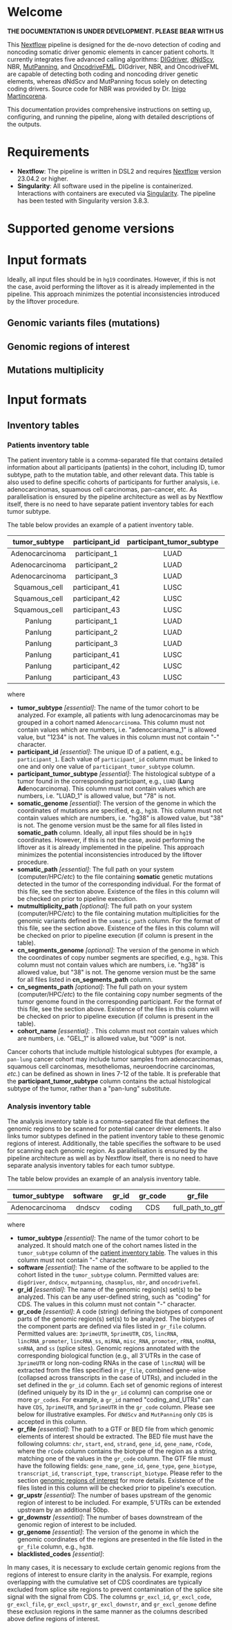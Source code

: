 # Welcome
**THE DOCUMENTATION IS UNDER DEVELOPMENT. PLEASE BEAR WITH US**

This [Nextflow](https://www.nextflow.io/) pipeline is designed for the de-novo detection of coding and noncoding somatic driver genomic elements in cancer patient cohorts. It currently integrates five advanced calling algorithms: [DIGdriver](https://github.com/maxwellsh/DIGDriver), [dNdScv](https://github.com/im3sanger/dndscv/tree/master), NBR, [MutPanning](https://www.genepattern.org/modules/docs/MutPanning#gsc.tab=0), and [OncodriveFML](https://bbglab.irbbarcelona.org/oncodrivefml/home). DIGdriver, NBR, and OncodriveFML are capable of detecting both coding and noncoding driver genetic elements, whereas dNdScv and MutPanning focus solely on detecting coding drivers. Source code for NBR was provided by Dr. 
[Inigo Martincorena](https://github.com/im3sanger). 

This documentation provides comprehensive instructions on setting up, configuring, and running the pipeline, along with detailed descriptions of the outputs.

# Requirements
* **Nextflow**: The pipeline is written in DSL2 and requires [Nextflow](https://www.nextflow.io/docs/latest/install.html) version 23.04.2 or higher.
* **Singularity**: All software used in the pipeline is containerized. Interactions with containers are executed via [Singularity](https://docs.sylabs.io/guides/3.5/user-guide/introduction.html). The pipeline has been tested with Singularity version 3.8.3.

# Supported genome versions

# Input formats
Ideally, all input files should be in `hg19` coordinates. However, if this is not the case, avoid performing the liftover as it is already implemented in the pipeline. This approach minimizes the potential inconsistencies introduced by the liftover procedure.

## Genomic variants files (mutations)
## Genomic regions of interest
## Mutations multiplicity

# Input formats
## Inventory tables
### Patients inventory table
The patient inventory table is a comma-separated file that contains detailed information about all participants (patients) in the cohort, including ID, tumor subtype, path to the mutation table, and other relevant data. This table is also used to define specific cohorts of participants for further analysis, i.e. adenocarcinomas, squamous cell carcinomas, pan-cancer, etc. As parallelisation is ensured by the pipeline architecture as well as by Nextflow itself, there is no need to have separate patient inventory tables for each tumor subtype. 

The table below provides an example of a patient inventory table.

| **tumor_subtype** | **participant_id** | **participant_tumor_subtype** | **somatic_genome** | **somatic_path** | **mutmultiplicity_path** | **cn_segments_genome** | **cn_segments_path** | **cohort_name** |
|:-----------------:|:------------------:|:-----------------------------:|:------------------:|:----------------:|:------------------------:|:----------------------:|:--------------------:|:---------------:|
| Adenocarcinoma    | participant_1      | LUAD                | hg38               | full_path_to_file| full_path_to_file        | hg38                   | full_path_to_file    | GEL            |
| Adenocarcinoma    | participant_2      | LUAD                | hg38               | full_path_to_file| full_path_to_file        | hg38                   | full_path_to_file    | GEL            |
| Adenocarcinoma    | participant_3      | LUAD                | hg38               | full_path_to_file| full_path_to_file        | hg38                   | full_path_to_file    | GEL            |
| Squamous_cell    | participant_41      | LUSC                | hg38               | full_path_to_file| full_path_to_file        | hg38                   | full_path_to_file    | GEL            |
| Squamous_cell    | participant_42      | LUSC                | hg38               | full_path_to_file| full_path_to_file        | hg38                   | full_path_to_file    | GEL            |
| Squamous_cell    | participant_43      | LUSC                | hg38               | full_path_to_file| full_path_to_file        | hg38                   | full_path_to_file    | GEL            |
| Panlung    | participant_1      | LUAD                | hg38               | full_path_to_file| full_path_to_file        | hg38                   | full_path_to_file    | GEL            |
| Panlung    | participant_2      | LUAD                | hg38               | full_path_to_file| full_path_to_file        | hg38                   | full_path_to_file    | GEL            |
| Panlung    | participant_3      | LUAD                | hg38               | full_path_to_file| full_path_to_file        | hg38                   | full_path_to_file    | GEL            |
| Panlung    | participant_41      | LUSC                | hg38               | full_path_to_file| full_path_to_file        | hg38                   | full_path_to_file    | GEL            |
| Panlung    | participant_42      | LUSC                | hg38               | full_path_to_file| full_path_to_file        | hg38                   | full_path_to_file    | GEL            |
| Panlung    | participant_43      | LUSC                | hg38               | full_path_to_file| full_path_to_file        | hg38                   | full_path_to_file    | GEL            |

where

- **tumor_subtype** *[essential]*: The name of the tumor cohort to be analyzed. For example, all patients with lung adenocarcinomas may be grouped in a cohort named `Adenocarcinoma`. This column must not contain values which are numbers, i.e. "adenocarcinama_1" is allowed value, but "1234" is not. The values in this column must not contain "-" character.
- **participant_id** *[essential]*: The unique ID of a patient, e.g., `participant_1`. Each value of `participant_id` column must be linked to one and only one value of `participant_tumor_subtype` column.
- **participant_tumor_subtype** *[essential]*: The histological subtype of a tumor found in the corresponding participant, e.g., `LUAD` (**Lu**ng **Ad**enocarcinoma). This column must not contain values which are numbers,  i.e. "LUAD_1" is allowed value, but "78" is not.
- **somatic_genome** *[essential]*: The version of the genome in which the coordinates of mutations are specified, e.g., `hg38`. This column must not contain values which are numbers, i.e. "hg38" is allowed value, but "38" is not. The genome version must be the same for all files listed in **somatic_path** column. Ideally, all input files should be in `hg19` coordinates. However, if this is not the case, avoid performing the liftover as it is already implemented in the pipeline. This approach minimizes the potential inconsistencies introduced by the liftover procedure.
- **somatic_path** *[essential]*: The full path on your system (computer/HPC/*etc*) to the file containing **somatic** genetic mutations detected in the tumor of the corresponding individual. For the format of this file, see the section above. Existence of the files in this column will be checked on prior to pipeline execution.
- **mutmultiplicity_path** *[optional]*: The full path on your system (computer/HPC/*etc*) to the file containing mutation multiplicities for the genomic variants defined in the `somatic_path` column. For the format of this file, see the section above. Existence of the files in this column will be checked on prior to pipeline execution (if column is present in the table). 
- **cn_segments_genome** *[optional]*: The version of the genome in which the coordinates of copy number segments are specified, e.g., `hg38`. This column must not contain values which are numbers,  i.e. "hg38" is allowed value, but "38" is not. The genome version must be the same for all files listed in **cn_segments_path** column.
- **cn_segments_path** *[optional]*: The full path on your system (computer/HPC/*etc*) to the file containing copy number segments of the tumor genome found in the corresponding participant. For the format of this file, see the section above. Existence of the files in this column will be checked on prior to pipeline execution (if column is present in the table).
- **cohort_name**  *[essential]*: . This column must not contain values which are numbers, i.e. "GEL_1" is allowed value, but "009" is not.

Cancer cohorts that include multiple histological subtypes (for example, a `pan-lung` cancer cohort may include tumor samples from adenocarcinomas, squamous cell carcinomas, mesotheliomas, neuroendocrine carcinomas, *etc.*) can be defined as shown in lines 7-12 of the table. It is preferable that the **participant_tumor_subtype** column contains the actual histological subtype of the tumor, rather than a "pan-lung" substitute.
 
### Analysis inventory table
The analysis inventory table is a comma-separated file that defines the genomic regions to be scanned for potential cancer driver elements. It also links tumor subtypes defined in the patient inventory table to these genomic regions of interest. Additionally, the table specifies the software to be used for scanning each genomic region. As parallelisation is ensured by the pipeline architecture as well as by Nextflow itself, there is no need to have separate analysis inventory tables for each tumor subtype. 

The table below provides an example of an analysis inventory table.

| **tumor_subtype** | **software** | **gr_id** | **gr_code** | **gr_file**      | **gr_upstr** | **gr_downstr** | **gr_genome** | **gr_excl_id** | **gr_excl_code** | **gr_excl_file** | **gr_excl_upstr** | **gr_excl_downstr** | **gr_excl_genome** | **blacklisted_codes** |
|:-----------------:|:------------:|:---------:|:-----------:|:----------------:|:------------:|:--------------:|:-------------:|:---------------:|:----------------------------|:----------------:|:-----------------:|:-------------------:|:------------------:|:---------------------:|
| Adenocarcinoma    | dndscv       |  coding   |   CDS       | full_path_to_gtf |   0          |      0         | hg38          | NA             | NA | NA | NA | NA | NA | DUKE, DAC|

where

- **tumor_subtype** *[essential]*: The name of the tumor cohort to be analyzed. It should match one of the cohort names listed in the `tumor_subtype` column of the [patient inventory table](#Patients-inventory-table). The values in this column must not contain "-" character.
- **software** *[essential]*: The name of the software to be applied to the cohort listed in the `tumor_subtype` column. Permitted values are: `digdriver`, `dndscv`, `mutpanning`, `chasmplus`, `nbr`, and `oncodrivefml`.
- **gr_id** *[essential]*: The name of the genomic region(s) set(s) to be analyzed. This can be any user-defined string, such as "coding" for CDS. The values in this column must not contain "-" character.
- **gr_code** *[essential]*: A code (string) defining the biotypes of component parts of the genomic region(s) set(s) to be analyzed. The biotypes of the component parts are defined via files listed in `gr_file` column. Permitted values are: `3primeUTR`, `5primeUTR`, `CDS`, `lincRNA`, `lincRNA_promoter`, `lincRNA_ss`, `miRNA`, `misc_RNA`, `promoter`, `rRNA`, `snoRNA`, `snRNA`, and `ss` (splice sites). Genomic regions annotated with the corresponding biological function (e.g., all 3'UTRs in the case of `3primeUTR` or long non-coding RNAs in the case of `lincRNA`) will be extracted from the files specified in `gr_file`, combined gene-wise (collapsed across transcripts in the case of UTRs), and included in the set defined in the `gr_id` column. Each set of genomic regions of interest (defined uniquely by its ID in the `gr_id` column) can comprise one or more `gr_code`s. For example, a `gr_id` named "coding_and_UTRs" can have `CDS`, `3primeUTR`, and `5primeUTR` in the `gr_code` column. Please see below for illustrative examples. For `dNdScv` and `MutPanning` only `CDS` is accepted in this column.
- **gr_file** *[essential]*: The path to a GTF or BED file from which genomic elements of interest should be extracted. The BED file must have the following columns: `chr`, `start`, `end`, `strand`, `gene_id`, `gene_name`, `rCode`, where the `rCode` column contains the biotype of the region as a string, matching one of the values in the `gr_code` column. The GTF file must have the following fields: `gene_name`, `gene_id`, `gene_type`, `gene_biotype`, `transcript_id`, `transcript_type`, `transcript_biotype`. Please refer to the section [genomic regions of interest](#Genomic-regions-of-interest) for more details. Existence of the files listed in this column will be checked prior to pipeline's execution.
- **gr_upstr** *[essential]*: The number of bases upstream of the genomic region of interest to be included. For example, 5'UTRs can be extended upstream by an additional 50bp.
- **gr_downstr** *[essential]*: The number of bases downstream of the genomic region of interest to be included.
- **gr_genome** *[essential]*: The version of the genome in which the genomic coordinates of the regions are presented in the file listed in the `gr_file` column, e.g., `hg38`.
- **blacklisted_codes** *[essential]*: 

In many cases, it is necessary to exclude certain genomic regions from the regions of interest to ensure clarity in the analysis. For example, regions overlapping with the cumulative set of CDS coordinates are typically excluded from splice site regions to prevent contamination of the splice site signal with the signal from CDS. The columns `gr_excl_id`, `gr_excl_code`, `gr_excl_file`, `gr_excl_upstr`, `gr_excl_downstr`, and `gr_excl_genome` define these exclusion regions in the same manner as the columns described above define regions of interest.

